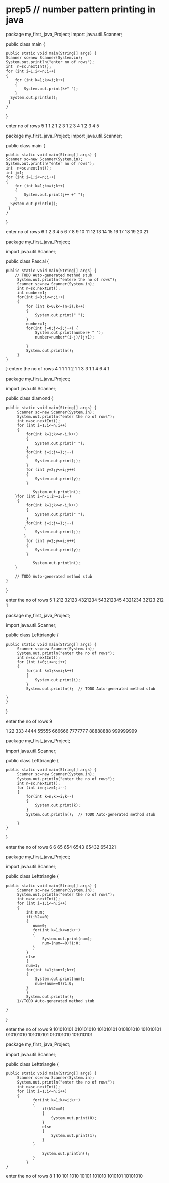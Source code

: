 # prep5  // number pattern printing in java 


package my_first_java_Project;
import java.util.Scanner;

public class main {

	public static void main(String[] args) {
	Scanner sc=new Scanner(System.in);
	System.out.println("enter no of rows");
	int  n=sc.nextInt();
	for (int i=1;i<=n;i++)
	{
		for (int k=1;k<=i;k++)
		{
			System.out.print(k+" ");
		}
	  System.out.println();
     }
	}
}

enter no of rows
5
1 
1 2 
1 2 3 
1 2 3 4 
1 2 3 4 5 


package my_first_java_Project;
import java.util.Scanner;

public class main {

	public static void main(String[] args) {
	Scanner sc=new Scanner(System.in);
	System.out.println("enter no of rows");
	int  n=sc.nextInt();
	int j=1;
	for (int i=1;i<=n;i++)
	{
		for (int k=1;k<=i;k++)
		{
			System.out.print(j++ +" ");
		}
	  System.out.println();
     }
	}
}

enter no of rows
6
1 
2 3 
4 5 6 
7 8 9 10 
11 12 13 14 15 
16 17 18 19 20 21 


package my_first_java_Project;

import java.util.Scanner;

public class Pascal {

	public static void main(String[] args) {
		// TODO Auto-generated method stub
         System.out.println("entere the no of rows");
         Scanner sc=new Scanner(System.in);
         int n=sc.nextInt();
         int number=1;
         for(int i=0;i<=n;i++)
         {
        	 for (int k=0;k<=(n-i);k++)
        	 {
        		 System.out.print(" ");
        	 }
        	 number=1;
        	 for(int j=0;j<=i;j++) {
        		 System.out.print(number+ " ");
        		 number=number*(i-j)/(j+1);
        		 
        	 }
        	 System.out.println();
         }
	}

}
entere the no of rows
4
     1 
    1 1 
   1 2 1 
  1 3 3 1 
 1 4 6 4 1 

package my_first_java_Project;

import java.util.Scanner;

public class diamond {

	public static void main(String[] args) {
		 Scanner sc=new Scanner(System.in);
		 System.out.println("enter the no of rows");
		 int n=sc.nextInt();
		 for (int i=1;i<=n;i++)
		 {
			 for(int k=1;k<=n-i;k++)
			 {
				 System.out.print(" ");
			 }
			 for(int j=i;j>=1;j--)
             {
				 System.out.print(j);
             }
			 for (int y=2;y<=i;y++)
			 {
				 System.out.print(y);
			 }
				 
				System.out.println();	
		}for (int i=n-1;i>=1;i--)
		 {
			 for(int k=1;k<=n-i;k++)
			 {
				 System.out.print(" ");
			 }
			 for(int j=i;j>=1;j--)
            {
				 System.out.print(j);
            }
			 for (int y=2;y<=i;y++)
			 {
				 System.out.print(y);
			 }
				 
				System.out.println();	
		}
		 
		// TODO Auto-generated method stub
	}
}

enter the no of rows
5
    1
   212
  32123
 4321234
543212345
 4321234
  32123
   212
    1

package my_first_java_Project;

import java.util.Scanner;

public class Lefttriangle {

	public static void main(String[] args) {
		 Scanner sc=new Scanner(System.in);
		 System.out.println("enter the no of rows");
		 int n=sc.nextInt();
		 for (int i=0;i<=n;i++)
		 {
			 for(int k=1;k<=i;k++)
			 {
				 System.out.print(i);
			 }
			 System.out.println();	// TODO Auto-generated method stub

	}
	}

}

enter the no of rows
9

1
22
333
4444
55555
666666
7777777
88888888
999999999

package my_first_java_Project;

import java.util.Scanner;

public class Lefttriangle {

	public static void main(String[] args) {
		 Scanner sc=new Scanner(System.in);
		 System.out.println("enter the no of rows");
		 int n=sc.nextInt();
		 for (int i=n;i>=1;i--)
		 {
			 for(int k=n;k>=i;k--)
			 {
				 System.out.print(k);
			 }
			 System.out.println();	// TODO Auto-generated method stub

		 }
	}

}

enter the no of rows
6
6
65
654
6543
65432
654321

package my_first_java_Project;

import java.util.Scanner;

public class Lefttriangle {

	public static void main(String[] args) {
		 Scanner sc=new Scanner(System.in);
		 System.out.println("enter the no of rows");
		 int n=sc.nextInt();
		 for (int i=1;i<=n;i++)
		 {
			 int num;
			 if(i%2==0)
			 {
				num=0;
				for(int k=1;k<=n;k++)
				{
					System.out.print(num);
					num=(num==0)?1:0;
				}
			 }
			 else
			 {
			 num=1;
			 for(int k=1;k<n+1;k++)
			 {
				 System.out.print(num);
				 num=(num==0)?1:0;
			 }
			 }
			 System.out.println();
		 }//TODO Auto-generated method stub
	  
	}

}

enter the no of rows
9
101010101
010101010
101010101
010101010
101010101
010101010
101010101
010101010
101010101

package my_first_java_Project;

import java.util.Scanner;

public class Lefttriangle {

	public static void main(String[] args) {
		 Scanner sc=new Scanner(System.in);
		 System.out.println("enter the no of rows");
		 int n=sc.nextInt();
		 for (int i=1;i<=n;i++)
		 {
				for(int k=1;k<=i;k++)
				{
					if(k%2==0)
					{
						System.out.print(0);
					}
					else
					{
						System.out.print(1);
					}
				}
						
					System.out.println();
				}
			 }
	}


 enter the no of rows
8
1
10
101
1010
10101
101010
1010101
10101010
 



